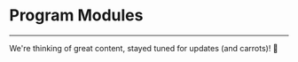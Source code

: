 # Program Modules

---

We're thinking of great content, stayed tuned for updates (and carrots)! :rabbit:





